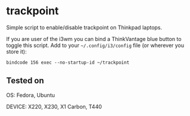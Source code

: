 # trackpoint
Simple script to enable/disable trackpoint on Thinkpad laptops.

If you are user of the i3wm you can  bind a ThinkVantage blue button to toggle this script.
Add to your `~/.config/i3/config` file (or wherever you store it):
```
bindcode 156 exec --no-startup-id ~/trackpoint
```

## Tested on ##
OS: Fedora, Ubuntu

DEVICE: X220, X230, X1 Carbon, T440
